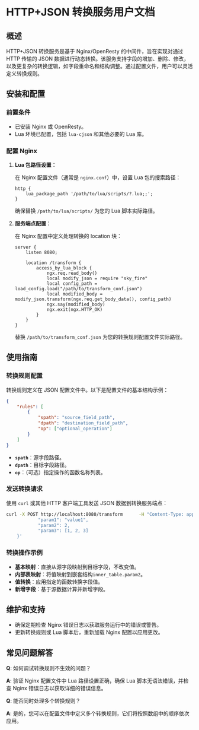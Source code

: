 
# HTTP+JSON 转换服务用户文档

## 概述

HTTP+JSON 转换服务是基于 Nginx/OpenResty 的中间件，旨在实现对通过 HTTP 传输的 JSON 数据进行动态转换。该服务支持字段的增加、删除、修改，以及更复杂的转换逻辑，如字段重命名和结构调整。通过配置文件，用户可以灵活定义转换规则。

## 安装和配置

### 前置条件

- 已安装 Nginx 或 OpenResty。
- Lua 环境已配置，包括 `lua-cjson` 和其他必要的 Lua 库。

### 配置 Nginx

1. **Lua 包路径设置**：

    在 Nginx 配置文件（通常是 `nginx.conf`）中，设置 Lua 包的搜索路径：

    ```nginx
    http {
        lua_package_path '/path/to/lua/scripts/?.lua;;';
    }
    ```

    确保替换 `/path/to/lua/scripts/` 为您的 Lua 脚本实际路径。

2. **服务端点配置**：

    在 Nginx 配置中定义处理转换的 location 块：

    ```nginx
    server {
        listen 8080;

        location /transform {
            access_by_lua_block {
                ngx.req.read_body()
                local modify_json = require "sky_fire"
                local config_path = load_config.load("/path/to/transform_conf.json")
                local modified_body = modify_json.transform(ngx.req.get_body_data(), config_path)
                ngx.say(modified_body)
                ngx.exit(ngx.HTTP_OK)
            }
        }
    }
    ```

    替换 `/path/to/transform_conf.json` 为您的转换规则配置文件实际路径。

## 使用指南

### 转换规则配置

转换规则定义在 JSON 配置文件中。以下是配置文件的基本结构示例：

```json
{
    "rules": [
        {
            "spath": "source_field_path",
            "dpath": "destination_field_path",
            "op": ["optional_operation"]
        }
    ]
}
```

- **`spath`**：源字段路径。
- **`dpath`**：目标字段路径。
- **`op`**：（可选）指定操作的函数名称列表。

### 发送转换请求

使用 `curl` 或其他 HTTP 客户端工具发送 JSON 数据到转换服务端点：

```bash
curl -X POST http://localhost:8080/transform      -H "Content-Type: application/json"      -d '{ 
          	"param1": "value1", 
			"param2": 2, 
			"param3": [1, 2, 3]
	}'
```

### 转换操作示例

- **基本映射**：直接从源字段映射到目标字段，不改变值。
- **内部表映射**：将值映射到嵌套结构`inner_table.param2`。
- **值转换**：应用指定的函数转换字段值。
- **新增字段**：基于源数据计算并新增字段。

## 维护和支持

- 确保定期检查 Nginx 错误日志以获取服务运行中的错误或警告。
- 更新转换规则或 Lua 脚本后，重新加载 Nginx 配置以应用更改。

## 常见问题解答

**Q**: 如何调试转换规则不生效的问题？

**A**: 验证 Nginx 配置文件中 Lua 路径设置正确，确保 Lua 脚本无语法错误，并检查 Nginx 错误日志以获取详细的错误信息。

**Q**: 能否同时处理多个转换规则？

**A**: 是的，您可以在配置文件中定义多个转换规则，它们将按照数组中的顺序依次应用。
